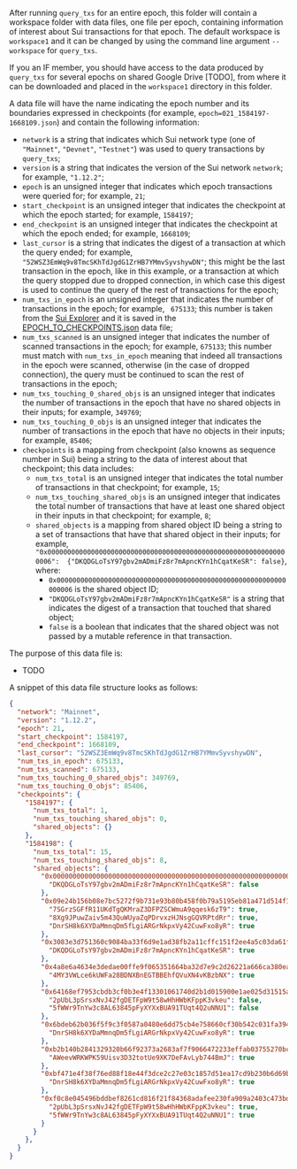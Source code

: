 After running `query_txs` for an entire epoch, this folder will contain a workspace folder with
data files, one file per epoch, containing information of interest about Sui transactions for that epoch.
The default workspace is `workspace1` and it can be changed by using the command line argument `--workspace`
for `query_txs`.

If you an IF member, you should have access to the data produced by `query_txs` for several epochs
on shared Google Drive [TODO], from where it can be downloaded and placed in the `workspace1` directory 
in this folder.

A data file will have the name indicating the epoch number and its boundaries expressed
in checkpoints (for example, `epoch=021_1584197-1668109.json`) and contain the following information:
- `network` is a string that indicates which Sui network type (one of `"Mainnet"`, `"Devnet"`, `"Testnet"`)
was used to query transactions by `query_txs`;
- `version` is a string that indicates the version of the Sui network `network`; for example, `"1.12.2"`;
- `epoch` is an unsigned integer that indicates which epoch transactions were queried for; for example, `21`;
- `start_checkpoint` is an unsigned integer that indicates the checkpoint at which the epoch started; for example, `1584197`;
- `end_checkpoint` is an unsigned integer that indicates the checkpoint at which the epoch ended; for example, `1668109`;
- `last_cursor` is a string that indicates the digest of a transaction at which the query ended; for example,
`"52WSZ3EmWq9v8TmcSKhTdJgdG1ZrHB7YMmvSyvshywDN"`; this might be the last transaction in the epoch, like in this
example, or a transaction at which the query stopped due to dropped connection, in which case this digest is
used to continue the query of the rest of transactions for the epoch;
- `num_txs_in_epoch` is an unsigned integer that indicates the number of transactions in the epoch;
for example, ` 675133`; this number is taken from the [Sui Explorer](https://suiexplorer.com/recent?tab=epochs&network=mainnet)
and it is saved in the [EPOCH_TO_CHECKPOINTS.json](https://github.com/roman1e2f5p8s/sui-shared-object-density/blob/main/results/EPOCH_TO_CHECKPOINTS.json) data file;
- `num_txs_scanned` is an unsigned integer that indicates the number of scanned transactions in the epoch;
for example, `675133`; this number must match with `num_txs_in_epoch` meaning that indeed all transactions in the 
epoch were scanned, otherwise (in the case of dropped connection), the query must be continued to scan the rest of transactions in the epoch;
- `num_txs_touching_0_shared_objs` is an unsigned integer that indicates the number of transactions in the epoch
that have no shared objects in their inputs; for example, `349769`;
- `num_txs_touching_0_objs` is an unsigned integer that indicates the number of transactions in the epoch
that have no objects in their inputs; for example, `85406`;
- `checkpoints` is a mapping from checkpoint (also knowns as sequence number in Sui) being a string to the
data of interest about that checkpoint; this data includes:
    - `num_txs_total` is an unsigned integer that indicates the total number of transactions in that checkpoint;
    for example, `15`;
    - `num_txs_touching_shared_objs` is an unsigned integer that indicates the total number of transactions 
    that have at least one shared object in their inputs in that checkpoint; for example, `8`;
    - `shared_objects` is a mapping from shared object ID being a string to a set of transactions
    that have that shared object in their inputs; for example, `"0x0000000000000000000000000000000000000000000000000000000000000006": 
    {"DKQDGLoTsY97gbv2mADmiFz8r7mApncKYn1hCqatKeSR": false}`, where:
        - `0x0000000000000000000000000000000000000000000000000000000000000006` is the shared object ID;
        - `"DKQDGLoTsY97gbv2mADmiFz8r7mApncKYn1hCqatKeSR"` is a string that indicates the digest of a transaction that
        touched that shared object;
        - `false` is a boolean that indicates that the shared object was not passed by a mutable reference in that transaction.

The purpose of this data file is:
- TODO

A snippet of this data file structure looks as follows:
```json
{
  "network": "Mainnet",
  "version": "1.12.2",
  "epoch": 21,
  "start_checkpoint": 1584197,
  "end_checkpoint": 1668109,
  "last_cursor": "52WSZ3EmWq9v8TmcSKhTdJgdG1ZrHB7YMmvSyvshywDN",
  "num_txs_in_epoch": 675133,
  "num_txs_scanned": 675133,
  "num_txs_touching_0_shared_objs": 349769,
  "num_txs_touching_0_objs": 85406,
  "checkpoints": {
    "1584197": {
      "num_txs_total": 1,
      "num_txs_touching_shared_objs": 0,
      "shared_objects": {}
    },
    "1584198": {
      "num_txs_total": 15,
      "num_txs_touching_shared_objs": 8,
      "shared_objects": {
        "0x0000000000000000000000000000000000000000000000000000000000000006": {
          "DKQDGLoTsY97gbv2mADmiFz8r7mApncKYn1hCqatKeSR": false
        },
        "0x09e24b156b08e7bc5272f9b731e93b80b458f0b79a5195eb81a471d514f1b1b8": {
          "7SGrzSGFfR11UKdTgQKMraZ3DFPZSCWmuA9qqesk6zT9": true,
          "8Xg9JPuwZaiv5m43QuWUyaZqPDrvxzHJNsgGQVRPtdRr": true,
          "DnrSH8k6XYDaMmnqDm5fLgiARGrNkpxVy42CuwFxo8yR": true
        },
        "0x3083e3d751360c9084ba33f6d9e1ad38fb2a11cffc151f2ee4a5c03da61fb1e2": {
          "DKQDGLoTsY97gbv2mADmiFz8r7mApncKYn1hCqatKeSR": true
        },
        "0x4a8e6a4634e3dedae00ffe9f065351664ba32d7e9c2d26221a666ca380ea68b9": {
          "4MY3VWLce6kUWFa28BDNXBnEGTBBEhfQVuXN4vKBzbNX": true
        },
        "0x64168ef7953cbdb3cf0b3e4f13301061740d2b1d015900e1ae025d31515ad830": {
          "2pUbL3pSrsxNvJ42fgDETFpW9t58wHhHWbKFppK3vkeu": false,
          "5fWWr9TnYw3c8AL63845pFyXYXxBUA91TUqt4Q2uNNU1": false
        },
        "0x6bdeb62b036f5f9c3f0587a0480e6dd75cb4e758660cf30b542c031fa394bb83": {
          "DnrSH8k6XYDaMmnqDm5fLgiARGrNkpxVy42CuwFxo8yR": true
        },
        "0xb2b140b2841329320b66f92373a2683af7f9066472233effab03755270bcf65f": {
          "AWeevWRKWPK59Uisv3D32totUe9XK7DeFAvLyb744BmJ": true
        },
        "0xbf471e4f38f76ed88f18e44f3dce2c27e03c1857d51ea17cd9b230b6d69b4bc1": {
          "DnrSH8k6XYDaMmnqDm5fLgiARGrNkpxVy42CuwFxo8yR": true
        },
        "0xf0c8e045496bddbef8261cd816f21f84368adafee230fa909a2403c473bdbee7": {
          "2pUbL3pSrsxNvJ42fgDETFpW9t58wHhHWbKFppK3vkeu": true,
          "5fWWr9TnYw3c8AL63845pFyXYXxBUA91TUqt4Q2uNNU1": true
        }
      }
    },
  }
}
```
